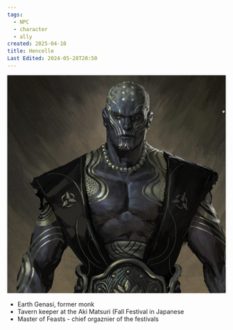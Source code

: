 ```yaml
---
tags:
  - NPC
  - character
  - ally
created: 2025-04-10
title: Hencelle
Last Edited: 2024-05-28T20:50
---
```


![hencelle.png](/images/hencelle.png)

- Earth Genasi, former monk
- Tavern keeper at the Aki Matsuri (Fall Festival in Japanese
- Master of Feasts - chief orgaznier of the festivals